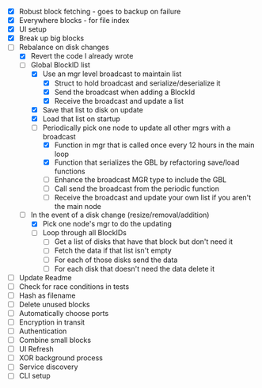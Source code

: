 - [x] Robust block fetching - goes to backup on failure
- [x] Everywhere blocks - for file index
- [x] UI setup
- [x] Break up big blocks
- [ ] Rebalance on disk changes
    - [x] Revert the code I already wrote
    - [ ] Global BlockID list
        - [x] Use an mgr level broadcast to maintain list
            - [x] Struct to hold broadcast and serialize/deserialize it
            - [x] Send the broadcast when adding a BlockId
            - [x] Receive the broadcast and update a list
        - [x] Save that list to disk on update
        - [x] Load that list on startup
        - [ ] Periodically pick one node to update all other mgrs with a broadcast
            - [x] Function in mgr that is called once every 12 hours in the main loop
            - [x] Function that serializes the GBL by refactoring save/load functions
            - [ ] Enhance the broadcast MGR type to include the GBL
            - [ ] Call send the broadcast from the periodic function
            - [ ] Receive the broadcast and update your own list if you aren't the main node
    - [ ] In the event of a disk change (resize/removal/addition)
        - [x] Pick one node's mgr to do the updating
        - [ ] Loop through all BlockIDs
            - [ ] Get a list of disks that have that block but don't need it
            - [ ] Fetch the data if that list isn't empty
            - [ ] For each of those disks send the data
            - [ ] For each disk that doesn't need the data delete it
- [ ] Update Readme
- [ ] Check for race conditions in tests
- [ ] Hash as filename
- [ ] Delete unused blocks
- [ ] Automatically choose ports
- [ ] Encryption in transit
- [ ] Authentication
- [ ] Combine small blocks
- [ ] UI Refresh
- [ ] XOR background process
- [ ] Service discovery
- [ ] CLI setup
